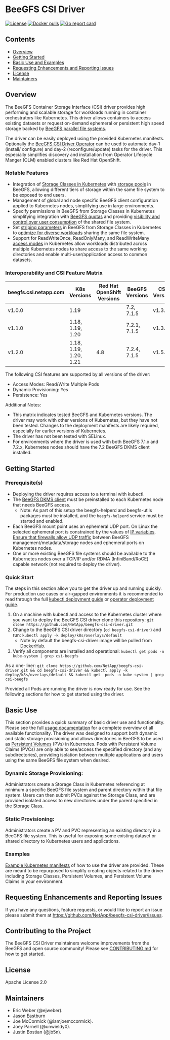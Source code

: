 # BeeGFS CSI Driver

[![License](https://img.shields.io/github/license/netapp/beegfs-csi-driver)](LICENSE)
[![Docker pulls](https://img.shields.io/docker/pulls/netapp/beegfs-csi-driver)](https://hub.docker.com/r/netapp/beegfs-csi-driver)
[![Go report card](https://goreportcard.com/badge/github.com/netapp/beegfs-csi-driver)](https://goreportcard.com/report/github.com/netapp/beegfs-csi-driver)

## Contents
<a name="contents"></a>

* [Overview](#overview)
* [Getting Started](#getting-started)
* [Basic Use and Examples](#basic-use)
* [Requesting Enhancements and Reporting
  Issues](#requesting-enhancements-and-reporting-issues)
* [License](#license)
* [Maintainers](#maintainers)

## Overview 
<a name="overview"></a>
The BeeGFS Container Storage Interface (CSI) driver provides high performing and
scalable storage for workloads running in container orchestrators like
Kubernetes. This driver allows containers to access existing datasets or request
on-demand ephemeral or persistent high speed storage backed by [BeeGFS parallel
file systems](https://blog.netapp.com/beegfs-for-beginners/). 

The driver can be easily deployed using the provided Kubernetes manifests. Optionally the 
[BeeGFS CSI Driver Operator](operator/README.md) can be used to automate day-1 (install/
configure) and day-2 (reconfigure/update) tasks for the driver. This especially simplifies 
discovery and installation from Operator Lifecycle Manger (OLM) enabled clusters like Red Hat 
OpenShift. 

### Notable Features
<a name="notable-features"></a>
* Integration of [Storage Classes in Kubernetes](docs/usage.md#create-a-storage-class) with [storage
  pools](https://doc.beegfs.io/latest/advanced_topics/storage_pools.html) in
  BeeGFS, allowing different tiers of storage within the same file system to be
  exposed to end users. 
* Management of global and node specific BeeGFS client configuration applied to
  Kubernetes nodes, simplifying use in large environments. 
* Specify permissions in BeeGFS from Storage Classes in Kubernetes simplifying 
  integration with [BeeGFS quotas](https://doc.beegfs.io/latest/advanced_topics/quota.html#project-directory-quota-tracking) 
  and providing [visibility and control over user consumption](docs/quotas.md) 
  of the shared file system. 
* Set [striping
  parameters](https://doc.beegfs.io/latest/advanced_topics/striping.html) in
  BeeGFS from Storage Classes in Kubernetes to [optimize for diverse workloads](https://netapp.io/2021/04/06/tackling-diverse-workloads-with-beegfs-in-kubernetes/)
  sharing the same file system.
* Support for ReadWriteOnce, ReadOnlyMany, and ReadWriteMany [access
  modes](https://kubernetes.io/docs/concepts/storage/persistent-volumes/#access-modes)
  in Kubernetes allow workloads distributed across multiple Kubernetes nodes to
  share access to the same working directories and enable multi-user/application
  access to common datasets.

### Interoperability and CSI Feature Matrix
<a name="interoperability-and-csi-feature-matrix"></a>

| beegfs.csi.netapp.com  | K8s Versions           | Red Hat OpenShift Versions | BeeGFS Versions | CSI Version  | 
| -----------------------| ---------------------- | -------------------------- | --------------- | ------------ |
| v1.0.0                 | 1.19                   |                            | 7.2, 7.1.5      | v1.3.0       |  
| v1.1.0                 | 1.18, 1.19, 1.20       |                            | 7.2.1, 7.1.5    | v1.3.0       |  
| v1.2.0                 | 1.18, 1.19, 1.20, 1.21 | 4.8                        | 7.2.4, 7.1.5    | v1.5.0       | 

The following CSI features are supported by all versions of the driver:
* Access Modes: Read/Write Multiple Pods
* Dynamic Provisioning: Yes 
* Persistence: Yes

Additional Notes:
* This matrix indicates tested BeeGFS and Kubernetes versions. The driver
  may work with other versions of Kubernetes, but they have not been tested. 
  Changes to the deployment manifests are likely required, especially for 
  earlier versions of Kubernetes.
* The driver has not been tested with SELinux.
* For environments where the driver is used with both BeeGFS 7.1.x and 
  7.2.x, Kubernetes nodes should have the 7.2 BeeGFS DKMS client installed.

## Getting Started 
<a name="getting-started"></a>

### Prerequisite(s) 
<a name="prerequisites"></a>
* Deploying the driver requires access to a terminal with kubectl. 
* The [BeeGFS DKMS
  client](https://doc.beegfs.io/latest/advanced_topics/client_dkms.html) must be
  preinstalled to each Kubernetes node that needs BeeGFS access.
  * Note: As part of this setup the beegfs-helperd and beegfs-utils packages must 
  be installed, and the `beegfs-helperd` service must be started and enabled.  
* Each BeeGFS mount point uses an ephemeral UDP port. On Linux the selected
  ephemeral port is constrained by the values of [IP
  variables](https://www.kernel.org/doc/html/latest/networking/ip-sysctl.html#ip-variables).
  [Ensure that firewalls allow UDP
  traffic](https://doc.beegfs.io/latest/advanced_topics/network_tuning.html#firewalls-network-address-translation-nat)
  between BeeGFS management/metadata/storage nodes and ephemeral ports on
  Kubernetes nodes.
* One or more existing BeeGFS file systems should be available to the Kubernetes
  nodes over a TCP/IP and/or RDMA (InfiniBand/RoCE) capable network (not
  required to deploy the driver).

### Quick Start
<a name="quick-start"></a>
The steps in this section allow you to get the driver up and running quickly.
For production use cases or air-gapped environments it is recommended to read
through the full [kubectl deployment guide](docs/deployment.md) or [operator 
deployment guide](operator/README.md).

1. On a machine with kubectl and access to the Kubernetes cluster where you want
   to deploy the BeeGFS CSI driver clone this repository: `git clone
   https://github.com/NetApp/beegfs-csi-driver.git`
2. Change to the BeeGFS CSI driver directory (`cd beegfs-csi-driver`) and run:
   `kubectl apply -k deploy/k8s/overlays/default`
    * Note by default the beegfs-csi-driver image will be pulled from
      [DockerHub](https://hub.docker.com/r/netapp/beegfs-csi-driver).
3. Verify all components are installed and operational: `kubectl get pods -n
   kube-system | grep csi-beegfs`

As a one-liner: `git clone https://github.com/NetApp/beegfs-csi-driver.git && cd
beegfs-csi-driver && kubectl apply -k deploy/k8s/overlays/default && kubectl get 
pods -n kube-system | grep csi-beegfs`

Provided all Pods are running the driver is now ready for use. See the following
sections for how to get started using the driver.

## Basic Use
<a name="basic-use"></a>
 This section provides a quick summary of basic driver use and functionality.
 Please see the full [usage documentation](docs/usage.md) for a complete
 overview of all available functionality. The driver was designed to support
 both dynamic and static storage provisioning and allows directories in BeeGFS
 to be used as [Persistent
 Volumes](https://kubernetes.io/docs/concepts/storage/persistent-volumes/) (PVs)
 in Kubernetes. Pods with Persistent Volume Claims (PVCs) are only able to
 see/access the specified directory (and any subdirectories), providing
 isolation between multiple applications and users using the same BeeGFS file
 system when desired. 

### Dynamic Storage Provisioning:
<a name="dynamic-storage-provisioning"></a>
Administrators create a Storage Class in Kubernetes referencing at minimum a
specific BeeGFS file system and parent directory within that file system. Users
can then submit PVCs against the Storage Class, and are provided isolated access
to new directories under the parent specified in the Storage Class. 

### Static Provisioning:
<a name="static-provisioning"></a>
Administrators create a PV and PVC representing an existing directory in a
BeeGFS file system. This is useful for exposing some existing dataset or shared
directory to Kubernetes users and applications.

### Examples
<a name="examples"></a>
[Example Kubernetes manifests](examples/k8s/README.md) of how to use the driver are
provided. These are meant to be repurposed to simplify creating objects related
to the driver including Storage Classes, Persistent Volumes, and Persistent
Volume Claims in your environment.

## Requesting Enhancements and Reporting Issues 
<a name="requesting-enhancements-and-reporting-issues"></a>
If you have any questions, feature requests, or would like to report an issue
please submit them at https://github.com/NetApp/beegfs-csi-driver/issues. 

## Contributing to the Project
The BeeGFS CSI Driver maintainers welcome improvements from the BeeGFS and 
open source community! Please see [CONTRIBUTING.md](CONTRIBUTING.md) for how 
to get started.

## License 
<a name="license"></a>
Apache License 2.0

## Maintainers 
<a name="maintainers"></a>
* Eric Weber (@ejweber).
* Jason Eastburn
* Joe McCormick (@iamjoemccormick).
* Joey Parnell (@unwieldy0). 
* Justin Bostian (@jb5n).
